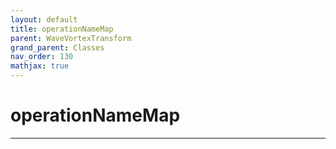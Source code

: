 ```yaml
---
layout: default
title: operationNameMap
parent: WaveVortexTransform
grand_parent: Classes
nav_order: 130
mathjax: true
---
```


#  operationNameMap




---

